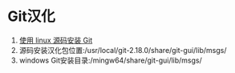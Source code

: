 # Git汉化

1. [使用 linux 源码安装 Git](https://github.com/YiShanQingF/AtomWorkspace/blob/master/git/Git%E6%BA%90%E7%A0%81%E5%AE%89%E8%A3%85.md#初始化仓库)
2. 源码安装汉化包位置:/usr/local/git-2.18.0/share/git-gui/lib/msgs/
3. windows Git安装目录:/mingw64/share/git-gui/lib/msgs/


